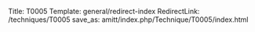 Title: T0005
Template: general/redirect-index
RedirectLink: /techniques/T0005
save_as: amitt/index.php/Technique/T0005/index.html